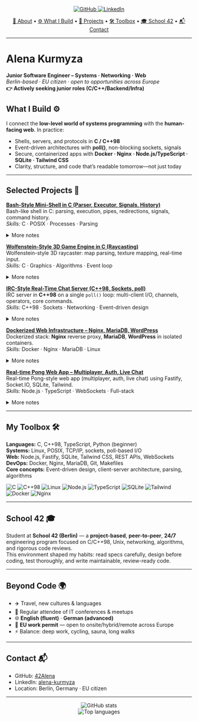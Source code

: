 <!-- START -->

<p align="center">
  <!-- Top toolbar (badges) -->
  <a href="https://github.com/42Alena">
    <img src="https://img.shields.io/badge/GitHub-42Alena-black?logo=github" alt="GitHub" />
  </a>
  <a href="https://www.linkedin.com/in/alena-kurmyza">
    <img src="https://img.shields.io/badge/LinkedIn-alena--kurmyza-blue?logo=linkedin" alt="LinkedIn" />
</p>

<p align="center">
  <!-- Section navigation (pseudo-toolbar) -->
  <a href="#alena-kurmyza">👋 About</a> •
  <a href="#what-i-build-️">⚙️ What I Build</a> •
  <a href="#selected-projects-">📂 Projects</a> •
  <a href="#my-toolbox-️">🛠️ Toolbox</a> •
  <a href="#school-42-">🎓 School 42</a> •
  <a href="#contact-">📬 Contact</a>
</p>

---

# Alena Kurmyza

**Junior Software Engineer – Systems · Networking · Web**  
_Berlin-based · EU citizen · open to opportunities across Europe_  
**👉 Actively seeking junior roles (C/C++/Backend/Infra)**


## What I Build ⚙️
I connect the **low-level world of systems programming** with the **human-facing web**. In practice:

- Shells, servers, and protocols in **C / C++98**
- Event-driven architectures with **poll()**, non-blocking sockets, signals
- Secure, containerized apps with **Docker · Nginx · Node.js/TypeScript · SQLite · Tailwind CSS**
- Clarity, structure, and code that’s readable tomorrow—not just today

---

## Selected Projects 📂

**[Bash-Style Mini-Shell in C (Parser, Executor, Signals, History)](https://github.com/42Alena/bash-style-minishell)**  
Bash-like shell in C: parsing, execution, pipes, redirections, signals, command history.  
*Skills:* C · POSIX · Processes · Parsing

<details>
<summary>More notes</summary>
Built around a robust parser and process control with signals, job-like behavior, and careful error handling. Emphasis on POSIX compliance and readable code structure.
</details>

**[Wolfenstein-Style 3D Game Engine in C (Raycasting)](https://github.com/42Alena/CUB3D)**   
Wolfenstein-style 3D raycaster: map parsing, texture mapping, real-time input.  
*Skills:* C · Graphics · Algorithms · Event loop

<details>
<summary>More notes</summary>
Implemented a classic raycasting pipeline, keyboard event loop, and texture mapping optimizations. Focus on deterministic behavior and frame-time stability.
</details>

**[IRC-Style Real-Time Chat Server (C++98, Sockets, poll)](https://github.com/42Alena/irc-server)**  
IRC server in **C++98** on a single `poll()` loop: multi-client I/O, channels, operators, core commands.  
*Skills:* C++98 · Sockets · Networking · Event-driven design

<details>
<summary>More notes</summary>
Non-blocking sockets, per-client state machine, RFC-inspired command parsing, robust cleanup on disconnect, and channel permission model (ops, invites, topics).
</details>

**[Dockerized Web Infrastructure – Nginx, MariaDB, WordPress](https://github.com/42Alena/docker-web-infra)**  
Dockerized stack: **Nginx** reverse proxy, **MariaDB**, **WordPress** in isolated containers.  
*Skills:* Docker · Nginx · MariaDB · Linux

<details>
<summary>More notes</summary>
Infrastructure-as-learning: compose networks, named volumes, healthchecks, and clean Makefile targets for dev vs. evaluation environments.
</details>

**[Real-time Pong Web App – Multiplayer, Auth, Live Chat](https://github.com/42Alena/ft_transcendence-ping-pong-website)**  
Real-time Pong-style web app (multiplayer, auth, live chat) using Fastify, Socket.IO, SQLite, Tailwind.  
*Skills:* Node.js · TypeScript · WebSockets · Full-stack

<details>
<summary>More notes</summary>
Auth + sessions, WebSocket rooms, latency-aware game loop, lightweight DB schema, and UI built with Tailwind components for rapid iteration.
</details>

---

## My Toolbox 🛠️

**Languages:** C, C++98, TypeScript, Python (beginner)  
**Systems:** Linux, POSIX, TCP/IP, sockets, poll-based I/O  
**Web:** Node.js, Fastify, SQLite, Tailwind CSS, REST APIs, WebSockets  
**DevOps:** Docker, Nginx, MariaDB, Git, Makefiles  
**Core concepts:** Event-driven design, client-server architecture, parsing, algorithms

<p>
  <!-- Tech badges row (optional eye-candy) -->
  <img src="https://img.shields.io/badge/C-00599C?logo=c&logoColor=white" alt="C" />
  <img src="https://img.shields.io/badge/C++98-00599C?logo=c%2B%2B&logoColor=white" alt="C++98" />
  <img src="https://img.shields.io/badge/Linux-FCC624?logo=linux&logoColor=black" alt="Linux" />
  <img src="https://img.shields.io/badge/Node.js-339933?logo=node.js&logoColor=white" alt="Node.js" />
  <img src="https://img.shields.io/badge/TypeScript-3178C6?logo=typescript&logoColor=white" alt="TypeScript" />
  <img src="https://img.shields.io/badge/SQLite-003B57?logo=sqlite&logoColor=white" alt="SQLite" />
  <img src="https://img.shields.io/badge/Tailwind-06B6D4?logo=tailwindcss&logoColor=white" alt="Tailwind" />
  <img src="https://img.shields.io/badge/Docker-2496ED?logo=docker&logoColor=white" alt="Docker" />
  <img src="https://img.shields.io/badge/Nginx-009639?logo=nginx&logoColor=white" alt="Nginx" />
</p>

---

## School 42 🎓
Student at **School 42 (Berlin)** — a **project-based**, **peer-to-peer**, **24/7** engineering program focused on C/C++98, Unix, networking, algorithms, and rigorous code reviews.  
This environment shaped my habits: read specs carefully, design before coding, test thoroughly, and write maintainable, review-ready code.

---

## Beyond Code 🌍
- ✈️ Travel, new cultures & languages  
- 🎤 Regular attendee of IT conferences & meetups  
- 🌐 **English (fluent)** · **German (advanced)**  
- 🛂 **EU work permit** — open to onsite/hybrid/remote across Europe  
- ⚡ Balance: deep work, cycling, sauna, long walks

---

## Contact 📬
- GitHub: [42Alena](https://github.com/42Alena)  
- LinkedIn: [alena-kurmyza](https://www.linkedin.com/in/alena-kurmyza)  
- Location: Berlin, Germany · EU citizen

---

<!-- Optional: tasteful stats at the bottom -->
<p align="center">
  <img
    src="https://github-readme-stats.vercel.app/api?username=42Alena&show_icons=true&rank_icon=github&hide_title=true"
    alt="GitHub stats"
  />
  <br/>
  <img
    src="https://github-readme-stats.vercel.app/api/top-langs/?username=42Alena&layout=compact&hide_title=true"
    alt="Top languages"
  />
</p>

<!-- END -->
